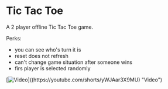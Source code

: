 # Tic Tac Toe

A 2 player offline Tic Tac Toe game.

Perks:
* you can see who's turn it is
* reset does not refresh
* can't change game situation after someone wins
* firs player is selected randomly


[![Video]([https://img.youtube.com/vi/VIDEO_ID/0.jpg](https://upload.wikimedia.org/wikipedia/commons/thumb/3/32/Tic_tac_toe.svg/800px-Tic_tac_toe.svg.png))]((https://youtube.com/shorts/yWJAar3X9MU) "Video")

